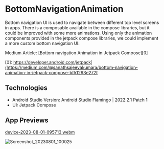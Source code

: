 # BottomNavigationAnimation
Bottom navigation UI is used to navigate between different top level screens in apps. There is a composable available in the compose libraries, but it could be improved with some more animations. Using only the animation components provided in the jetpack compose libraries, we could implement a more custom bottom navigation UI.

Medium Article: [Bottom navigation Animation in Jetpack Compose][0]

[0]: https://developer.android.com/jetpack](https://medium.com/@sanathsajeevakumara/bottom-navigation-animation-in-jetpack-compose-bf51293e272f

## Technologies

* Android Studio Version: Android Studio Flamingo | 2022.2.1 Patch 1
* UI: Jetpack Compose

## App Previews

[device-2023-08-01-095713.webm](https://github.com/LuuNgocLan/BottomNavigationAnimation/assets/29207172/df842a72-5e7e-49d3-801d-e6c8e73a0fce)


![Screenshot_20230801_100025](https://github.com/LuuNgocLan/BottomNavigationAnimation/assets/29207172/f771f9c4-c9a4-40f7-a2b6-922ed7d55d8d)
